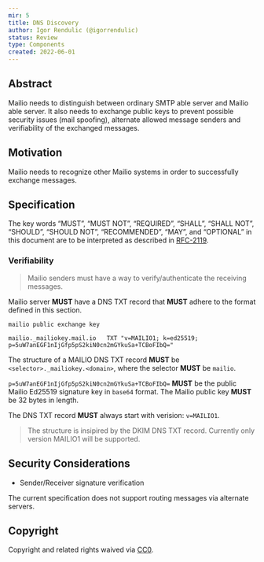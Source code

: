 ```yaml
---
mir: 5
title: DNS Discovery
author: Igor Rendulic (@igorrendulic)
status: Review
type: Components
created: 2022-06-01
---
```


## Abstract

Mailio needs to distinguish between ordinary SMTP able server and Mailio able server. It also needs to exchange public keys to prevent possible security issues (mail spoofing), alternate allowed message senders and verifiability of the exchanged messages.

## Motivation

Mailio needs to recognize other Mailio systems in order to successfully exchange messages.

## Specification

The key words “MUST”, “MUST NOT”, “REQUIRED”, “SHALL”, “SHALL NOT”, “SHOULD”, “SHOULD NOT”, “RECOMMENDED”, “MAY”, and “OPTIONAL” in this document are to be interpreted as described in [RFC-2119](https://www.ietf.org/rfc/rfc2119.txt).

### Verifiability

> Mailio senders must have a way to verify/authenticate the receiving messages.

Mailio server **MUST** have a DNS TXT record that **MUST** adhere to the format defined in this section.

`mailio public exchange key`

```
mailio._mailiokey.mail.io 	TXT	"v=MAILIO1; k=ed25519; p=5uW7anEGF1nIjGfp5pS2kiN0cn2mGYkuSa+TCBoFIbQ="
```

The structure of a MAILIO DNS TXT record **MUST** be `<selector>._mailiokey.<domain>`, where the selector **MUST** be `mailio`.

`p=5uW7anEGF1nIjGfp5pS2kiN0cn2mGYkuSa+TCBoFIbQ=` **MUST** be the public Mailio Ed25519 signature key in `base64` format. The Mailio public key **MUST** be 32 bytes in length.

The DNS TXT record **MUST** always start with verision: `v=MAILIO1`.

> The structure is insipired by the DKIM DNS TXT record. Currently only version MAILIO1 will be supported.

## Security Considerations

- Sender/Receiver signature verification

The current specification does not support routing messages via alternate servers.

## Copyright

Copyright and related rights waived via [CC0](https://creativecommons.org/publicdomain/zero/1.0/).

